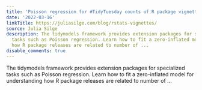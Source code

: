 ```yaml
---
title: 'Poisson regression for #TidyTuesday counts of R package vignettes'
date: '2022-03-16'
linkTitle: https://juliasilge.com/blog/rstats-vignettes/
source: Julia Silge
description: The tidymodels framework provides extension packages for specialized
  tasks such as Poisson regression. Learn how to fit a zero-inflated model for understanding
  how R package releases are related to number of ...
disable_comments: true
---
```

The tidymodels framework provides extension packages for specialized tasks such as Poisson regression. Learn how to fit a zero-inflated model for understanding how R package releases are related to number of ...